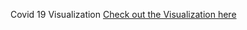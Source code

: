 Covid 19 Visualization
[Check out the Visualization here](https://public.tableau.com/app/profile/preetham.m.pagad/viz/Covid19Analysis_16497718880740/Dashboard2)
